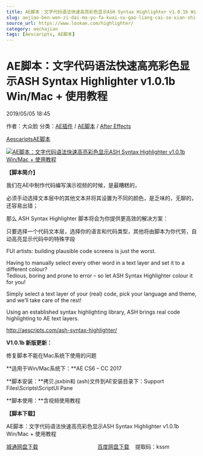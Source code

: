 ```yaml
---
title: AE脚本：文字代码语法快速高亮彩色显示ASH Syntax Highlighter v1.0.1b Win/Mac + 使用教程
slug: aejiao-ben-wen-zi-dai-ma-yu-fa-kuai-su-gao-liang-cai-se-xian-shi-ash-syntax-highlighter-v1-0-1b-win-mac-shi-yong-jiao-cheng
source_url: https://www.lookae.com/highlighter/
category: aechajian
tags: [Aescaripts, AE脚本]
---
```

# AE脚本：文字代码语法快速高亮彩色显示ASH Syntax Highlighter v1.0.1b Win/Mac + 使用教程

2019/05/05 18:45

作者：大众脸
分类：[AE插件](https://www.lookae.com/after-effects/aechajian/) / [AE脚本](https://www.lookae.com/after-effects/aescripts/) / [After Effects](https://www.lookae.com/after-effects/)

[Aescaripts](https://www.lookae.com/tag/aescaripts/)[AE脚本](https://www.lookae.com/tag/ae%e8%84%9a%e6%9c%ac/)

[![AE脚本：文字代码语法快速高亮彩色显示ASH Syntax Highlighter v1.0.1b Win/Mac + 使用教程](https://www.lookae.com/wp-content/uploads/2017/07/ASH-Syntax-Highlighter.jpg "AE脚本：文字代码语法快速高亮彩色显示ASH Syntax Highlighter v1.0.1b Win/Mac + 使用教程-LookAE.com")](https://www.lookae.com/wp-content/uploads/2017/07/ASH-Syntax-Highlighter.jpg)

**【脚本简介】**

我们在AE中制作代码编写演示视频的时候，是最糟糕的，

必须手动选择文本层中的其他文本并将其设置为不同的颜色，是乏味的，无聊的，还容易出错；

那么 ASH Syntax Highlighter 脚本将会为你提供更高效的解决方案：

只要选择一个代码文本层，选择你的语言和代码类型，其他将由脚本为你代劳，自动高亮显示代码中的特殊字段

FUI artists: building plausible code screens is just the worst.

Having to manually select every other word in a text layer and set it to a different colour?  
Tedious, boring and prone to error – so let ASH Syntax Highlighter colour it for you!

Simply select a text layer of your (real) code, pick your language and theme, and we’ll take care of the rest!

Using an established syntax highlighting library, ASH brings real code highlighting to AE text layers.

http://aescripts.com/ash-syntax-highlighter/

**V1.0.1b 新版更新：**

修复脚本不能在Mac系统下使用的问题

**适用于Win/Mac系统下：**AE CS6 – CC 2017

**脚本安装：**拷贝.jsxbin和 (ash)文件到AE安装目录下：Support Files\Scripts\ScriptUI Pane

**脚本使用：**含视频使用教程

**【脚本下载】**

AE脚本：文字代码语法快速高亮彩色显示ASH Syntax Highlighter v1.0.1b Win/Mac + 使用教程

[城通网盘下载](https://lookae.ctfile.com/fs/680462-372548507)                                        [百度网盘下载](https://pan.baidu.com/s/1tHeqC5777PUX1eb-fLtuFw)    提取码：kssm
